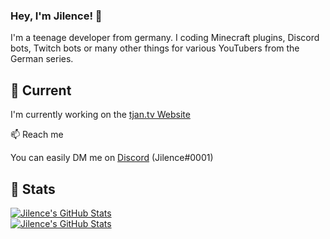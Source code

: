 ### Hey, I'm Jilence! 👋

I'm a teenage developer from germany. I coding Minecraft plugins, Discord bots, Twitch bots or many other things for various YouTubers from the German series.

## 🔭 Current

I'm currently working on the [tjan.tv Website](https://github.com/tjantv) 

📫 Reach me

You can easily DM me on [Discord](https://discord.com/channels/@me/526847677623959563) (Jilence#0001)

## 📢 Stats
[![Jilence's GitHub Stats](https://github-readme-stats.vercel.app/api/top-langs/?username=Jilence&langs_count=10&layout=compact)](https://github.com/Jilence)<br>
[![Jilence's GitHub Stats](https://github-readme-stats.vercel.app/api?username=Jilence&count_private=true&show_icons=true&include_all_commits=true&hide_border=true)](https://github.com/Jilence)

<!--
**Jilence/Jilence** is a ✨ _special_ ✨ repository because its `README.md` (this file) appears on your GitHub profile.

Here are some ideas to get you started:

- 🔭 I’m currently working on ...
- 🌱 I’m currently learning ...
- 👯 I’m looking to collaborate on ...
- 🤔 I’m looking for help with ...
- 💬 Ask me about ...
- 📫 How to reach me: ...
- 😄 Pronouns: ...
- ⚡ Fun fact: ...
-->
